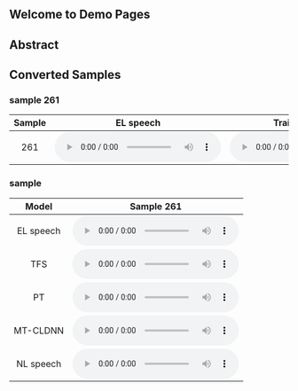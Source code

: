 ## Welcome to Demo Pages

## Abstract

## Converted Samples

### sample 261
| Sample | EL speech | Train from scratch | PT  | MT-CLDNN |NL speech |
|:------:|:---------:|:------------------:|:---:|:--------:|:--------:|
| 261 |<audio src="data/audio/EL01/EL01_261.wav" controls preload></audio>|<audio src="data/audio/EL01/EL01_262.wav" controls preload></audio>|<audio src="data/audio/EL01/EL01_262.wav" controls preload></audio>|<audio src="data/audio/EL01/EL01_262.wav" controls preload></audio>| <audio src="data/audio/EL01/EL01_262.wav" controls preload></audio>|


### sample

|   Model   |                             Sample 261                              |
|:---------:|:-------------------------------------------------------------------:|
| EL speech | <audio src="data/audio/EL01/EL01_261.wav" controls preload></audio> |
|    TFS    | <audio src="data/audio/EL01/EL01_261.wav" controls preload></audio> |
|    PT     | <audio src="data/audio/EL01/EL01_261.wav" controls preload></audio> |
| MT-CLDNN  | <audio src="data/audio/EL01/EL01_261.wav" controls preload></audio> |
| NL speech | <audio src="data/audio/EL01/EL01_261.wav" controls preload></audio> |

